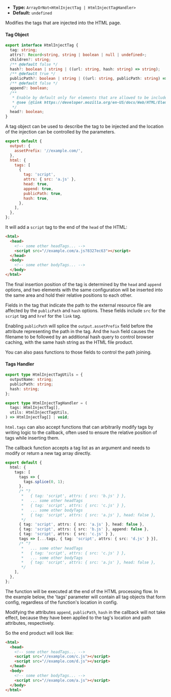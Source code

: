 - **Type:** `ArrayOrNot<HtmlInjectTag | HtmlInjectTagHandler>`
- **Default:** `undefined`

Modifies the tags that are injected into the HTML page.

#### Tag Object

```ts
export interface HtmlInjectTag {
  tag: string;
  attrs?: Record<string, string | boolean | null | undefined>;
  children?: string;
  /** @default false */
  hash?: boolean | string | ((url: string, hash: string) => string);
  /** @default true */
  publicPath?: boolean | string | ((url: string, publicPath: string) => string);
  /** @default false */
  append?: boolean;
  /**
   * Enable by default only for elements that are allowed to be included in the `head` tag.
   * @see {@link https://developer.mozilla.org/en-US/docs/Web/HTML/Element/head#see_also}
   */
  head?: boolean;
}
```

A tag object can be used to describe the tag to be injected and the location of the injection can be controlled by the parameters.

```js
export default {
  output: {
    assetPrefix: '//example.com/',
  },
  html: {
    tags: [
      {
        tag: 'script',
        attrs: { src: 'a.js' },
        head: true,
        append: true,
        publicPath: true,
        hash: true,
      },
    ],
  },
};
```

It will add a `script` tag to the end of the `head` of the HTML:

```html
<html>
  <head>
    <!-- some other headTags... -->
    <script src="//example.com/a.js?8327ec63"></script>
  </head>
  <body>
    <!-- some other bodyTags... -->
  </body>
</html>
```

The final insertion position of the tag is determined by the `head` and `append` options, and two elements with the same configuration will be inserted into the same area and hold their relative positions to each other.

Fields in the tag that indicate the path to the external resource file are affected by the `publicPath` and `hash` options.
These fields include `src` for the `script` tag and `href` for the `link` tag.

Enabling `publicPath` will splice the `output.assetPrefix` field before the attribute representing the path in the tag.
And the `hash` field causes the filename to be followed by an additional hash query to control browser caching, with the same hash string as the HTML file product.

You can also pass functions to those fields to control the path joining.

#### Tags Handler

```ts
export type HtmlInjectTagUtils = {
  outputName: string;
  publicPath: string;
  hash: string;
};

export type HtmlInjectTagHandler = (
  tags: HtmlInjectTag[],
  utils: HtmlInjectTagUtils,
) => HtmlInjectTag[] | void;
```

`html.tags` can also accept functions that can arbitrarily modify tags by writing logic to the callback, often used to ensure the relative position of tags while inserting them.

The callback function accepts a tag list as an argument and needs to modify or return a new tag array directly.

```ts
export default {
  html: {
    tags: [
      tags => {
        tags.splice(0, 1);
      },
      /* ^?
       *   { tag: 'script', attrs: { src: 'b.js' } },
       *   ... some other headTags
       *   { tag: 'script', attrs: { src: 'c.js' } },
       *   ... some other bodyTags
       *   { tag: 'script', attrs: { src: 'a.js' }, head: false },
       */
      { tag: 'script', attrs: { src: 'a.js' }, head: false },
      { tag: 'script', attrs: { src: 'b.js' }, append: false },
      { tag: 'script', attrs: { src: 'c.js' } },
      tags => [...tags, { tag: 'script', attrs: { src: 'd.js' } }],
      /* ^?
       *   ... some other headTags
       *   { tag: 'script', attrs: { src: 'c.js' } },
       *   ... some other bodyTags
       *   { tag: 'script', attrs: { src: 'a.js' }, head: false },
       */
    ],
  },
};
```

The function will be executed at the end of the HTML processing flow. In the example below, the 'tags' parameter will contain all tag objects that form config, regardless of the function's location in config.

Modifying the attributes `append`, `publicPath`, `hash` in the callback will not take effect, because they have been applied to the tag's location and path attributes, respectively.

So the end product will look like:

```html
<html>
  <head>
    <!-- some other headTags... -->
    <script src="//example.com/c.js"></script>
    <script src="//example.com/d.js"></script>
  </head>
  <body>
    <!-- some other bodyTags... -->
    <script src="//example.com/a.js"></script>
  </body>
</html>
```
